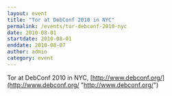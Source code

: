 ```yaml
---
layout: event
title: "Tor at DebConf 2010 in NYC"
permalink: /events/tor-debconf-2010-nyc
date: 2010-08-01
startdate: 2010-08-01
enddate: 2010-08-07
author: admin
category: event
---
```


Tor at DebConf 2010 in NYC, [http://www.debconf.org/](http://www.debconf.org/ "http://www.debconf.org/")

